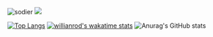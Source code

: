 ![sodier](https://soldierdate.herokuapp.com/?endDate=20231113)
<img src="https://img.shields.io/badge/Kotlin-0095D5?style=flat-square&logo=Kotlin&logoColor=white"/></a><br/>

[![Top Langs](https://github-readme-stats.vercel.app/api/top-langs/?username=tlgj255&layout=compact)](https://github.com/anuraghazra/github-readme-stats)<bt/>
[![willianrod's wakatime stats](https://github-readme-stats.vercel.app/api/wakatime?username=tlgj255)](https://github.com/anuraghazra/github-readme-stats)<bt/>
![Anurag's GitHub stats](https://github-readme-stats.vercel.app/api?username=tlgj255&show_icons=true&theme=cobalt)

